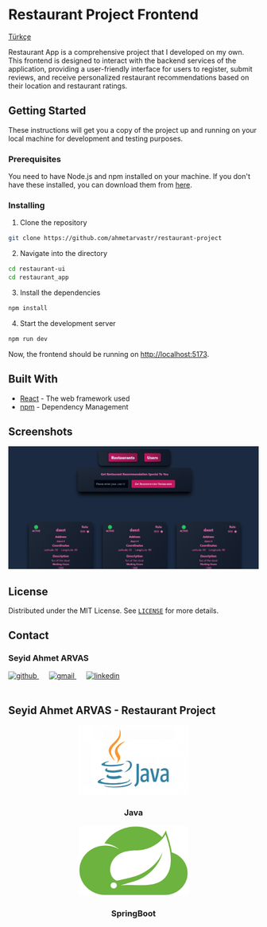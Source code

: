 # Restaurant Project Frontend

 [Türkçe](README_TR.md)

Restaurant App is a comprehensive project that I developed on my own. This frontend is designed to interact with the backend services of the application, providing a user-friendly interface for users to register, submit reviews, and receive personalized restaurant recommendations based on their location and restaurant ratings.

## Getting Started

These instructions will get you a copy of the project up and running on your local machine for development and testing purposes.

### Prerequisites

You need to have Node.js and npm installed on your machine. If you don't have these installed, you can download them from [here](https://nodejs.org/en/download/).

### Installing

1. Clone the repository
```bash
git clone https://github.com/ahmetarvastr/restaurant-project
```

2. Navigate into the directory
```bash
cd restaurant-ui
cd restaurant_app
```

3. Install the dependencies
```bash
npm install
```

4. Start the development server
```bash
npm run dev
```

Now, the frontend should be running on [http://localhost:5173](http://localhost:5173).

## Built With

* [React](https://reactjs.org/) - The web framework used
* [npm](https://www.npmjs.com/) - Dependency Management

## Screenshots

![Restaurant UI](../../img/restaurant_ui.PNG)

## License

Distributed under the MIT License. See [`LICENSE`](LICENSE) for more details.

<!-- CONTACT -->

## Contact

### Seyid Ahmet ARVAS

<a href="https://github.com/ahmetarvastr" target="_blank">
<img  src=https://img.shields.io/badge/github-%2324292e.svg?&style=for-the-badge&logo=github&logoColor=white alt=github style="margin-bottom: 20px;" />
</a>
<a href = "mailto:example@gmail.com?subject = Feedback&body = Message">
<img src=https://img.shields.io/badge/send-email-email?&style=for-the-badge&logo=microsoftoutlook&color=CD5C5C alt=gmail style="margin-bottom: 20px; margin-left:20px" />
</a>
<a href="https://linkedin.com/in/seyidahmetarvas" target="_blank">
<img src=https://img.shields.io/badge/linkedin-%231E77B5.svg?&style=for-the-badge&logo=linkedin&logoColor=white alt=linkedin style="margin-bottom: 20px; margin-left:20px" />
</a>  

## Seyid Ahmet ARVAS - Restaurant Project

<div align="center">
  <img src="../../img/java.png" alt="Logo" width="220" height="140">
<h3 align="center">Java</h3>
</div>

<div align="center">
  <img src="../../img/spring.png" alt="Logo" width="220" height="140">
<h3 align="center">SpringBoot</h3>   
</div>